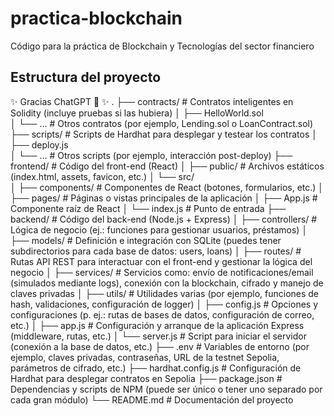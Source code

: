 # practica-blockchain
Código para la práctica de Blockchain y Tecnologías del sector financiero

## Estructura del proyecto
✨ Gracias ChatGPT 🤖 ✨
.
├── contracts/               # Contratos inteligentes en Solidity (incluye pruebas si las hubiera)
│   ├── HelloWorld.sol       
│   └── ...                  # Otros contratos (por ejemplo, Lending.sol o LoanContract.sol)
├── scripts/                 # Scripts de Hardhat para desplegar y testear los contratos
│   ├── deploy.js            
│   └── ...                  # Otros scripts (por ejemplo, interacción post-deploy)
├── frontend/                # Código del front-end (React)
│   ├── public/              # Archivos estáticos (index.html, assets, favicon, etc.)
│   └── src/                 
│       ├── components/      # Componentes de React (botones, formularios, etc.)
│       ├── pages/           # Páginas o vistas principales de la aplicación
│       ├── App.js           # Componente raíz de React
│       └── index.js         # Punto de entrada
├── backend/                 # Código del back-end (Node.js + Express)
│   ├── controllers/         # Lógica de negocio (ej.: funciones para gestionar usuarios, préstamos)
│   ├── models/              # Definición e integración con SQLite (puedes tener subdirectorios para cada base de datos: users, loans)
│   ├── routes/              # Rutas API REST para interactuar con el front-end y gestionar la lógica del negocio
│   ├── services/            # Servicios como: envío de notificaciones/email (simulados mediante logs), conexión con la blockchain, cifrado y manejo de claves privadas
│   ├── utils/               # Utilidades varias (por ejemplo, funciones de hash, validaciones, configuración de logger)
│   ├── config.js            # Opciones y configuraciones (p. ej.: rutas de bases de datos, configuración de correo, etc.)
│   ├── app.js               # Configuración y arranque de la aplicación Express (middleware, rutas, etc.)
│   └── server.js            # Script para iniciar el servidor (conexión a la base de datos, etc.)
├── .env                     # Variables de entorno (por ejemplo, claves privadas, contraseñas, URL de la testnet Sepolia, parámetros de cifrado, etc.)
├── hardhat.config.js        # Configuración de Hardhat para desplegar contratos en Sepolia
├── package.json             # Dependencias y scripts de NPM (puede ser único o tener uno separado por cada gran módulo)
└── README.md                # Documentación del proyecto
